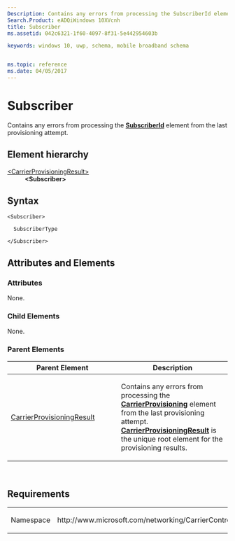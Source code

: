 ```yaml
---
Description: Contains any errors from processing the SubscriberId element from the last provisioning attempt.
Search.Product: eADQiWindows 10XVcnh
title: Subscriber
ms.assetid: 042c6321-1f60-4097-8f31-5e442954603b

keywords: windows 10, uwp, schema, mobile broadband schema


ms.topic: reference
ms.date: 04/05/2017
---
```


# Subscriber


Contains any errors from processing the [**SubscriberId**](https://msdn.microsoft.com/library/windows/apps/hh868305) element from the last provisioning attempt.

## Element hierarchy

<dl>
<dt><a href="element-carrierprovisioningresult.md">&lt;CarrierProvisioningResult&gt;</a></dt>
<dd><b>&lt;Subscriber&gt;</b></dd>
</dl>

## Syntax

``` syntax
<Subscriber>

  SubscriberType

</Subscriber>
```

## Attributes and Elements


### Attributes

None.

### Child Elements

None.

### Parent Elements

<table>
<colgroup>
<col width="50%" />
<col width="50%" />
</colgroup>
<thead>
<tr class="header">
<th>Parent Element</th>
<th>Description</th>
</tr>
</thead>
<tbody>
<tr class="odd">
<td><a href="element-carrierprovisioningresult.md">CarrierProvisioningResult</a> </td>
<td><p>Contains any errors from processing the <a href="https://msdn.microsoft.com/library/windows/apps/hh868289"><strong>CarrierProvisioning</strong></a>  element from the last provisioning attempt. <a href="element-carrierprovisioningresult.md"><strong>CarrierProvisioningResult</strong></a> is the unique root element for the provisioning results.</p></td>
</tr>
</tbody>
</table>

 

## Requirements

<table>
<colgroup>
<col width="50%" />
<col width="50%" />
</colgroup>
<tbody>
<tr class="odd">
<td><p>Namespace</p></td>
<td><p>http://www.microsoft.com/networking/CarrierControlResults/v1</p></td>
</tr>
</tbody>
</table>

 

 



